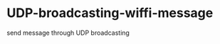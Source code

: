 UDP-broadcasting-wiffi-message
==============================

send message through UDP broadcasting 